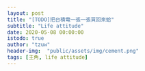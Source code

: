```yaml
---
layout: post
title: "[TODO]把台積電一張一張買回來蛤"
subtitle: "Life attitude"
date: 2020-05-08 00:00:00
istodo: true
author: "tzuw"
header-img:  "public/assets/img/cement.png"
tags: [主角, life attitude]
---
```


